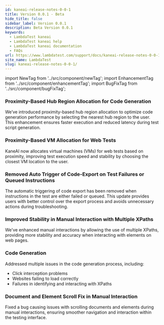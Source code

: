 ```yaml
---
id: kaneai-release-notes-0-0-1
title: Version 0.0.1 - Beta
hide_title: false
sidebar_label: Version 0.0.1
description: Beta Version 0.0.1
keywords:
  - LambdaTest kaneai
  - LambdaTest kaneai help
  - LambdaTest kaneai documentation
  - FAQs
url: https://www.lambdatest.com/support/docs/kaneai-release-notes-0-0-1/
site_name: LambdaTest
slug: kaneai-release-notes-0-0-1/
---
```

import NewTag from '../src/component/newTag';
import EnhancementTag from '../src/component/enhancementTag';
import BugFixTag from '../src/component/bugFixTag';

<script type="application/ld+json"
      dangerouslySetInnerHTML={{ __html: JSON.stringify({
       "@context": "https://schema.org",
        "@type": "BreadcrumbList",
        "itemListElement": [{
          "@type": "ListItem",
          "position": 1,
          "name": "Home",
          "item": "https://www.lambdatest.com"
        },{
          "@type": "ListItem",
          "position": 2,
          "name": "Support",
          "item": "https://www.lambdatest.com/support/docs/"
        },{
          "@type": "ListItem",
          "position": 3,
          "name": "Version",
          "item": "https://www.lambdatest.com/support/docs/kaneai-release-notes-0-0-1/"
        }]
      })
    }}
></script>

### Proximity-Based Hub Region Allocation for Code Generation <EnhancementTag value="Enhancement" /> 
We’ve introduced proximity-based hub region allocation to optimize code generation performance by selecting the nearest hub region to the user. This enhancement ensures faster execution and reduced latency during test script generation.

### Proximity-Based VM Allocation for Web Tests <EnhancementTag value="Enhancement" /> 
KaneAI now allocates virtual machines (VMs) for web tests based on proximity, improving test execution speed and stability by choosing the closest VM location to the user.

### Removed Auto Trigger of Code-Export on Test Failures or Queued Instructions <EnhancementTag value="Enhancement" /> 
The automatic triggering of code export has been removed when instructions in the test are either failed or queued. This update provides users with better control over the export process and avoids unnecessary actions during troubleshooting.

### Improved Stability in Manual Interaction with Multiple XPaths <EnhancementTag value="Enhancement" /> 
We've enhanced manual interactions by allowing the use of multiple XPaths, providing more stability and accuracy when interacting with elements on web pages.

### Code Generation <BugFixTag value="Bug Fix" /> 
Addressed multiple issues in the code generation process, including:

- Click interception problems
- Websites failing to load correctly
- Failures in identifying and interacting with XPaths

### Document and Element Scroll Fix in Manual Interaction <BugFixTag value="Bug Fix" /> 
Fixed a bug causing issues with scrolling documents and elements during manual interactions, ensuring smoother navigation and interaction within the testing interface.